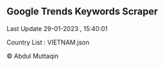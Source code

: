 

## Google Trends Keywords Scraper 
 
Last Update 29-01-2023 , 15:40:01

Country List :
VIETNAM.json



© Abdul Muttaqin 
